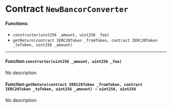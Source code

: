 # Contract `NewBancorConverter`



#### Functions:
- `constructor(uint256 _amount, uint256 _fee)`
- `getReturn(contract IERC20Token _fromToken, contract IERC20Token _toToken, uint256 _amount)`


---

#### Function `constructor(uint256 _amount, uint256 _fee)`
No description
#### Function `getReturn(contract IERC20Token _fromToken, contract IERC20Token _toToken, uint256 _amount) → uint256, uint256`
No description



